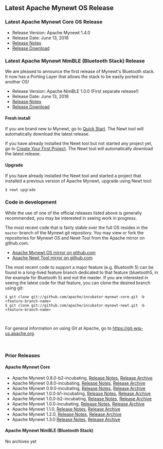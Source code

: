 ## Latest Apache Mynewt OS Release

### Latest Apache Mynewt Core OS Release

* Release Version: Apache Mynewt 1.4.0
* Release Date: June 13, 2018
* [Release Notes](https://cwiki.apache.org/confluence/display/MYNEWT/RN-1.4.0)
* [Release Download](http://www.apache.org/dyn/closer.lua/mynewt/apache-mynewt-1.4.0)

### Latest Apache Mynewt NimBLE (Bluetooth Stack) Release

We are pleased to announce the first release of Mynewt's Bluetooth stack. It now has a Porting Layer that allows the stack to be easily ported to another OS!
* Release Version: Apache NimBLE 1.0.0 (First separate release!) 
* Release Date: June 13, 2018
* [Release Notes](https://cwiki.apache.org/confluence/display/MYNEWT/RN-1.4.0)
* [Release Download](http://www.apache.org/dyn/closer.lua/mynewt/apache-nimble-1.0.0)

#### Fresh install

If you are brand new to Mynewt, go to [Quick Start](os/get_started/get_started/). The Newt tool will automatically download the latest release.

If you have already installed the Newt tool but not started any project yet, go to [Create Your First Project](/DOCSLINK/os/get_started/project_create/). The Newt tool will automatically download the latest release.

#### Upgrade

If you have already installed the Newt tool and started a project that installed a previous version of Apache Mynewt,  upgrade using Newt tool:

```
$ newt upgrade
```

### Code in development

While the use of one of the official releases listed above is generally recommended, you may be interested in seeing work in progress.

The most recent code that is fairly stable over the full OS resides in the `master` branch of the Mynewt git repository. You may view or fork the repositories for Mynewt OS and Newt Tool from the Apache mirror on github.com.

* [Apache Mynewt OS mirror on github.com](https://github.com/apache/incubator-mynewt-core/tree/master)
* [Apache Newt Tool mirror on github.com](https://github.com/apache/incubator-mynewt-newt/tree/master)

The most recent code to support a major feature (e.g. Bluetooth 5) can be found in a long-lived feature branch dedicated to that feature (bluetooth5, in the example for Bluetooth 5) and not the master. If you are interested in seeing the latest code for that feature,  you can clone the desired branch using git:

```
$ git clone git://github.com/apache/incubator-mynewt-core.git -b <feature-branch-name>
$ git clone git://github.com/apache/incubator-mynewt-newt.git -b <feature-branch-name>
```

<br>

For general information on using Git at Apache, go to https://git-wip-us.apache.org.

<br>

### Prior Releases

#### Apache Mynewt Core

* Apache Mynewt 0.8.0-b2-incubating, [Release Notes](https://cwiki.apache.org/confluence/display/MYNEWT/RN-0.8.0-b2-incubating), [Release Archive](https://archive.apache.org/dist/incubator/mynewt/apache-mynewt-0.8.0-b2-incubating/)
* Apache Mynewt 0.8.0-incubating, [Release Notes](https://cwiki.apache.org/confluence/display/MYNEWT/RN-0.8.0-incubating), [Release Archive](https://archive.apache.org/dist/incubator/mynewt/apache-mynewt-0.8.0-incubating/)
* Apache Mynewt 0.9.0-incubating, [Release Notes](https://cwiki.apache.org/confluence/display/MYNEWT/RN-0.9.0-incubating), [Release Archive](https://archive.apache.org/dist/incubator/mynewt/apache-mynewt-0.9.0-incubating/)
* Apache Mynewt 1.0.0-b1-incubating, [Release Notes](https://cwiki.apache.org/confluence/display/MYNEWT/RN-1.0.0-b1-incubating), [Release Archive](https://archive.apache.org/dist/incubator/mynewt/apache-mynewt-1.0.0-b1-incubating/)
* Apache Mynewt 1.0.0-b2-incubating, [Release Notes](https://cwiki.apache.org/confluence/display/MYNEWT/RN-1.0.0-b2-incubating), [Release Archive](https://archive.apache.org/dist/incubator/mynewt/apache-mynewt-1.0.0-b2-incubating/)
* Apache Mynewt 1.0.0-incubating, [Release Notes](https://cwiki.apache.org/confluence/display/MYNEWT/RN-1.0.0-incubating), [Release Archive](https://archive.apache.org/dist/incubator/mynewt/apache-mynewt-1.0.0-incubating/)
* Apache Mynewt 1.1.0, [Release Notes](https://cwiki.apache.org/confluence/display/MYNEWT/RN-1.1.0), [Release Archive](https://archive.apache.org/dist/mynewt/apache-mynewt-1.1.0/)
* Apache Mynewt 1.2.0, [Release Notes](https://cwiki.apache.org/confluence/display/MYNEWT/RN-1.2.0), [Release Archive](https://archive.apache.org/dist/mynewt/apache-mynewt-1.2.0/)
* Apache Mynewt 1.3.0 [Release Notes](https://cwiki.apache.org/confluence/display/MYNEWT/RN-1.3.0), [Release Archive](http://www.apache.org/dyn/closer.lua/mynewt/apache-mynewt-1.3.0)

#### Apache Mynewt NimBLE (Bluetooth Stack)

No archives yet


<br>
<br>
